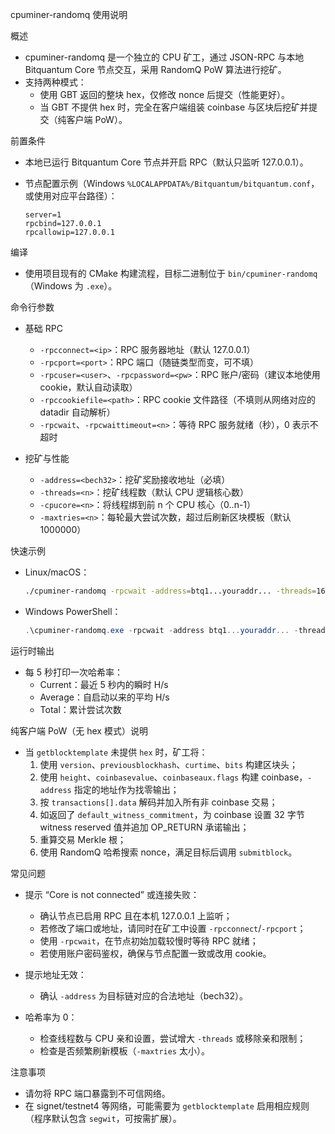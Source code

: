 cpuminer-randomq 使用说明

概述
- cpuminer-randomq 是一个独立的 CPU 矿工，通过 JSON-RPC 与本地 Bitquantum Core 节点交互，采用 RandomQ PoW 算法进行挖矿。
- 支持两种模式：
  - 使用 GBT 返回的整块 hex，仅修改 nonce 后提交（性能更好）。
  - 当 GBT 不提供 hex 时，完全在客户端组装 coinbase 与区块后挖矿并提交（纯客户端 PoW）。

前置条件
- 本地已运行 Bitquantum Core 节点并开启 RPC（默认只监听 127.0.0.1）。
- 节点配置示例（Windows `%LOCALAPPDATA%/Bitquantum/bitquantum.conf`，或使用对应平台路径）：
  
  ```
  server=1
  rpcbind=127.0.0.1
  rpcallowip=127.0.0.1
  ```

编译
- 使用项目现有的 CMake 构建流程，目标二进制位于 `bin/cpuminer-randomq`（Windows 为 `.exe`）。

命令行参数
- 基础 RPC
  - `-rpcconnect=<ip>`：RPC 服务器地址（默认 127.0.0.1）
  - `-rpcport=<port>`：RPC 端口（随链类型而变，可不填）
  - `-rpcuser=<user>`、`-rpcpassword=<pw>`：RPC 账户/密码（建议本地使用 cookie，默认自动读取）
  - `-rpccookiefile=<path>`：RPC cookie 文件路径（不填则从网络对应的 datadir 自动解析）
  - `-rpcwait`、`-rpcwaittimeout=<n>`：等待 RPC 服务就绪（秒），0 表示不超时

- 挖矿与性能
  - `-address=<bech32>`：挖矿奖励接收地址（必填）
  - `-threads=<n>`：挖矿线程数（默认 CPU 逻辑核心数）
  - `-cpucore=<n>`：将线程绑到前 n 个 CPU 核心（0..n-1）
  - `-maxtries=<n>`：每轮最大尝试次数，超过后刷新区块模板（默认 1000000）

快速示例
- Linux/macOS：
  ```bash
  ./cpuminer-randomq -rpcwait -address=btq1...youraddr... -threads=16
  ```

- Windows PowerShell：
  ```powershell
  .\cpuminer-randomq.exe -rpcwait -address btq1...youraddr... -threads 16
  ```

运行时输出
- 每 5 秒打印一次哈希率：
  - Current：最近 5 秒内的瞬时 H/s
  - Average：自启动以来的平均 H/s
  - Total：累计尝试次数

纯客户端 PoW（无 hex 模式）说明
- 当 `getblocktemplate` 未提供 `hex` 时，矿工将：
  1) 使用 `version`、`previousblockhash`、`curtime`、`bits` 构建区块头；
  2) 使用 `height`、`coinbasevalue`、`coinbaseaux.flags` 构建 coinbase，`-address` 指定的地址作为找零输出；
  3) 按 `transactions[].data` 解码并加入所有非 coinbase 交易；
  4) 如返回了 `default_witness_commitment`，为 coinbase 设置 32 字节 witness reserved 值并追加 OP_RETURN 承诺输出；
  5) 重算交易 Merkle 根；
  6) 使用 RandomQ 哈希搜索 nonce，满足目标后调用 `submitblock`。

常见问题
- 提示 “Core is not connected” 或连接失败：
  - 确认节点已启用 RPC 且在本机 127.0.0.1 上监听；
  - 若修改了端口或地址，请同时在矿工中设置 `-rpcconnect`/`-rpcport`；
  - 使用 `-rpcwait`，在节点初始加载较慢时等待 RPC 就绪；
  - 若使用账户密码鉴权，确保与节点配置一致或改用 cookie。

- 提示地址无效：
  - 确认 `-address` 为目标链对应的合法地址（bech32）。

- 哈希率为 0：
  - 检查线程数与 CPU 亲和设置，尝试增大 `-threads` 或移除亲和限制；
  - 检查是否频繁刷新模板（`-maxtries` 太小）。

注意事项
- 请勿将 RPC 端口暴露到不可信网络。
- 在 signet/testnet4 等网络，可能需要为 `getblocktemplate` 启用相应规则（程序默认包含 `segwit`，可按需扩展）。


